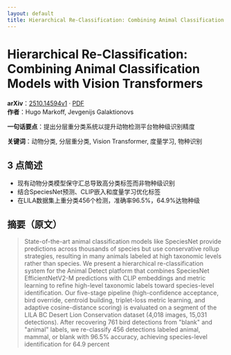 ```yaml
---
layout: default
title: Hierarchical Re-Classification: Combining Animal Classification Models with Vision Transformers
---
```


# Hierarchical Re-Classification: Combining Animal Classification Models with Vision Transformers
**arXiv**：[2510.14594v1](https://arxiv.org/abs/2510.14594) · [PDF](https://arxiv.org/pdf/2510.14594.pdf)  
**作者**：Hugo Markoff, Jevgenijs Galaktionovs  

**一句话要点**：提出分层重分类系统以提升动物检测平台物种级识别精度

**关键词**：动物分类, 分层重分类, Vision Transformer, 度量学习, 物种识别

## 3 点简述
- 现有动物分类模型保守汇总导致高分类标签而非物种级识别
- 结合SpeciesNet预测、CLIP嵌入和度量学习优化标签
- 在LILA数据集上重分类456个检测，准确率96.5%，64.9%达物种级

## 摘要（原文）

> State-of-the-art animal classification models like SpeciesNet provide
> predictions across thousands of species but use conservative rollup strategies,
> resulting in many animals labeled at high taxonomic levels rather than species.
> We present a hierarchical re-classification system for the Animal Detect
> platform that combines SpeciesNet EfficientNetV2-M predictions with CLIP
> embeddings and metric learning to refine high-level taxonomic labels toward
> species-level identification. Our five-stage pipeline (high-confidence
> acceptance, bird override, centroid building, triplet-loss metric learning, and
> adaptive cosine-distance scoring) is evaluated on a segment of the LILA BC
> Desert Lion Conservation dataset (4,018 images, 15,031 detections). After
> recovering 761 bird detections from "blank" and "animal" labels, we re-classify
> 456 detections labeled animal, mammal, or blank with 96.5% accuracy, achieving
> species-level identification for 64.9 percent

